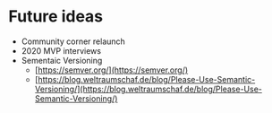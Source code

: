 # Future ideas

* Community corner relaunch
* 2020 MVP interviews
* Sementaic Versioning
  *  [https://semver.org/](https://semver.org/)
  * [https://blog.weltraumschaf.de/blog/Please-Use-Semantic-Versioning/](https://blog.weltraumschaf.de/blog/Please-Use-Semantic-Versioning/)



